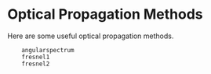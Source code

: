 # Optical Propagation Methods

Here are some useful optical propagation methods.

```@docs
    angularspectrum
    fresnel1
    fresnel2
```